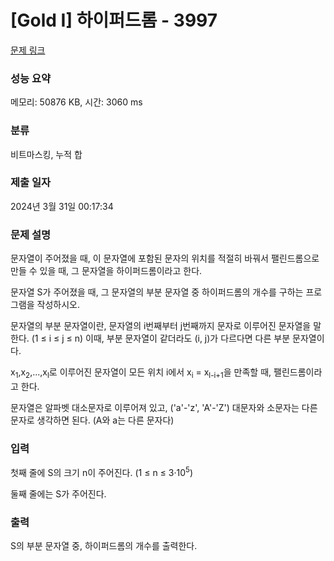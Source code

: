 # [Gold I] 하이퍼드롬 - 3997 

[문제 링크](https://www.acmicpc.net/problem/3997) 

### 성능 요약

메모리: 50876 KB, 시간: 3060 ms

### 분류

비트마스킹, 누적 합

### 제출 일자

2024년 3월 31일 00:17:34

### 문제 설명

<p>문자열이 주어졌을 때, 이 문자열에 포함된 문자의 위치를 적절히 바꿔서 팰린드롬으로 만들 수 있을 때, 그 문자열을 하이퍼드롬이라고 한다.</p>

<p>문자열 S가 주어졌을 때, 그 문자열의 부분 문자열 중 하이퍼드롬의 개수를 구하는 프로그램을 작성하시오.</p>

<p>문자열의 부분 문자열이란, 문자열의 i번째부터 j번째까지 문자로 이루어진 문자열을 말한다. (1 ≤ i ≤ j ≤ n) 이때, 부분 문자열이 같더라도 (i, j)가 다르다면 다른 부분 문자열이다.</p>

<p>x<sub>1</sub>,x<sub>2</sub>,...,x<sub>l</sub>로 이루어진 문자열이 모든 위치 i에서 x<sub>i</sub> = x<sub>l-i+1</sub>을 만족할 때, 팰린드롬이라고 한다.</p>

<p>문자열은 알파벳 대소문자로 이루어져 있고, ('a'-'z', 'A'-'Z') 대문자와 소문자는 다른 문자로 생각하면 된다. (A와 a는 다른 문자다)</p>

### 입력 

 <p>첫째 줄에 S의 크기 n이 주어진다. (1 ≤ n ≤ 3·10<sup>5</sup>)</p>

<p>둘째 줄에는 S가 주어진다.</p>

### 출력 

 <p>S의 부분 문자열 중, 하이퍼드롬의 개수를 출력한다.</p>

